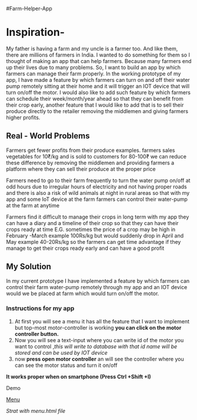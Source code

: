 #Farm-Helper-App
# Inspiration-

My father is having a farm and my uncle is a farmer too. And like them, there are millions of farmers in India. I wanted to do something for them so I thought of making an app that can help farmers. Because many farmers end up their lives due to many problems. So, I want to build an app by which farmers can manage their farm properly. In the working prototype of my app, I have made a feature by which farmers can turn on and off their water pump remotely sitting at their home and it will trigger an IOT device that will turn on/off the motor. I would also like to add such feature by which farmers can schedule their week/month/year ahead so that they can benefit from their crop early, another feature that I would like to add that is to sell their produce directly to the retailer removing the middlemen and giving farmers higher profits.

## Real - World Problems

Farmers get fewer profits from their produce examples. farmers sales vegetables for 10₹/kg and is sold to customers for 80-100₹ we can reduce these difference by removing the middlemen and providing farmers a platform where they can sell their produce at the proper price

Farmers need to go to their farm frequently to turn the water pump on/off at odd hours due to irregular hours of electricity and not having proper roads and there is also a risk of wild animals at night in rural areas so that with my app and some IoT device at the farm farmers can control their water-pump at the farm at anytime

Farmers find it difficult to manage their crops in long term with my app they can have a diary and a timeline of their crop so that they can have their crops ready at time E.G. sometimes the price of a crop may be high in February -March example 100Rs/kg but would suddenly drop in April and May example 40-20Rs/kg so the farmers can get time advantage if they manage to get their crops ready early and can have a good profit

## My Solution

In my current prototype I have implemented a feature by which farmers can control their farm water-pump remotely through my app and an IOT device would we be placed at farm which would turn on/off the motor.

### Instructions for my app

1. At first you will see a menu it has all the feature that I want to implement but  top-most motor-controller is working **you can click on the motor controller button.**
2. Now you will see a text-input where you can write id of the motor you want to control ,*this will write to database with that id name will be stored and can be used by IOT device*
3. now **press open motor controller** an will see the controller where you can see the motor status and turn it on/off 

**It works proper when on smartphone (Press Ctrl +Shift +I)**

Demo 

[Menu](https://yogpanjarale.github.io/Farm-Helper-app/menu.html)

*Strat with menu.html file*
